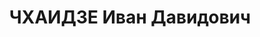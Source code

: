 ---
title: ЧХАИДЗЕ Иван Давидович
description: 'Род. в 1901, г. Зугдиди, грузин. Место проживания: г. Тбилиси, ул. Грибоедова
  № 11, Грузинская ССР. Род занятий: секретарь Чиатурского райкома КП(б) Грузии.

  Осужден Тройкой при НКВД ГССР 04.12.1937. Мера наказания: расстрел. Дата расстрела:
  11.12.1937'
---